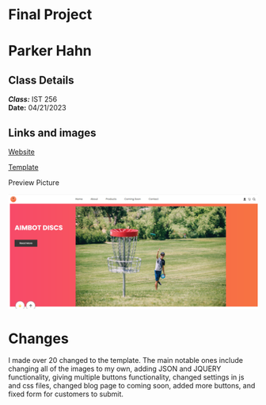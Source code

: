 # Final Project

# Parker Hahn

## Class Details
***Class:*** IST 256  
**Date:** 04/21/2023

## Links and images

[Website](https://parker782001.github.io/FinalProject/)

[Template](https://www.free-css.com/free-css-templates/page286/deni)

Preview Picture

![image](https://github.com/Parker782001/FinalProject/blob/main/FPreview.png)

# Changes

I made over 20 changed to the template. The main notable ones include changing all of the images to my own, adding JSON and JQUERY functionality, giving multiple buttons functionality, changed settings in js and css files, changed blog page to coming soon, added more buttons, and fixed form for customers to submit.
